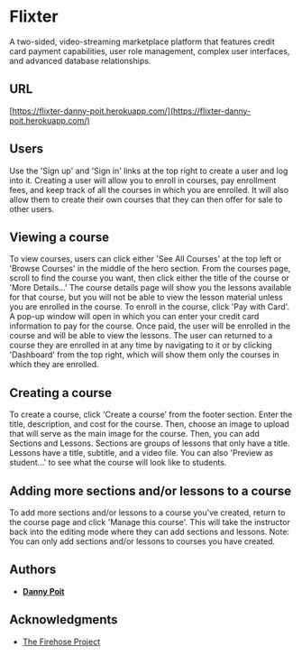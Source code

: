 # Flixter

A two-sided, video-streaming marketplace platform that features credit card payment capabilities, user role management, complex user interfaces, and advanced database relationships.

## URL

[https://flixter-danny-poit.herokuapp.com/](https://flixter-danny-poit.herokuapp.com/)

## Users

Use the 'Sign up' and 'Sign in' links at the top right to create a user and log into it. Creating a user will allow you to enroll in courses, pay enrollment fees, and keep track of all the courses in which you are enrolled. It will also allow them to create their own courses that they can then offer for sale to other users.

## Viewing a course

To view courses, users can click either 'See All Courses' at the top left or 'Browse Courses' in the middle of the hero section. From the courses page, scroll to find the course you want, then click either the title of the course or 'More Details...' The course details page will show you the lessons available for that course, but you will not be able to view the lesson material unless you are enrolled in the course. To enroll in the course, click 'Pay with Card'. A pop-up window will open in which you can enter your credit card information to pay for the course. Once paid, the user will be enrolled in the course and will be able to view the lessons. The user can returned to a course they are enrolled in at any time by navigating to it or by clicking 'Dashboard' from the top right, which will show them only the courses in which they are enrolled.

## Creating a course

To create a course, click 'Create a course' from the footer section. Enter the title, description, and cost for the course. Then, choose an image to upload that will serve as the main image for the course. Then, you can add Sections and Lessons. Sections are groups of lessons that only have a title. Lessons have a title, subtitle, and a video file. You can also 'Preview as student...' to see what the course will look like to students.

## Adding more sections and/or lessons to a course

To add more sections and/or lessons to a course you've created, return to the course page and click 'Manage this course'. This will take the instructor back into the editing mode where they can add sections and lessons. Note: You can only add sections and/or lessons to courses you have created.

## Authors

* **[Danny Poit](https://github.com/dpoit)**

## Acknowledgments

* [The Firehose Project](http://thefirehoseproject.com/)

